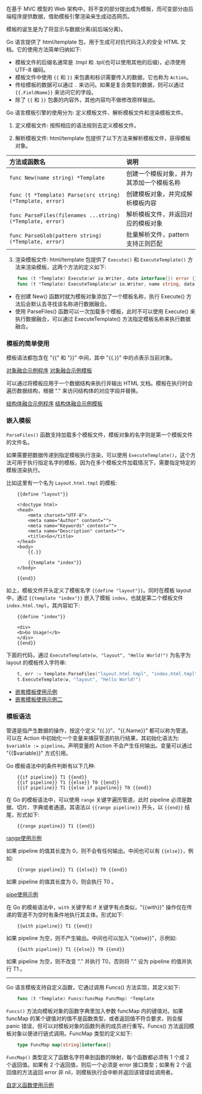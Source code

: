 
在基于 MVC 模型的 Web 架构中，将不变的部分提出成为模板，而可变部分由后端程序提供数据，借助模板引擎渲染来生成动态网页。

模板的诞生是为了将显示与数据分离(前后端分离)。

Go 语言提供了 html/template 包，用于生成可对抗代码注入的安全 HTML 文档。它的使用方法简单归纳如下:
- 模板文件的后缀名通常是 .tmpl 和 .tpl(也可以使用其他的后缀)，必须使用 UTF-8 编码。
- 模板文件中使用 `{{` 和 `}}` 来包裹和标识需要传入的数据，它也称为 `Action`。
- 传给模板的数据可以通过 `.` 来访问。如果是复合类型的数据，则可以通过 `{{.FieldName}}` 来访问它的字段。
- 除了 `{{` 和 `}}` 包裹的内容外，其他内容均不做修改原样输出。

Go 语言模板引擎的使用分为: 定义模板文件、解析模板文件和渲染模板文件。

1. 定义模板文件: 按照相应的语法规则去定义模板文件。

2. 解析模板文件: html/template 包提供了以下方法来解析模板文件，获得模板对象。

| 方法或函数名 | 说明 |
|:------------|:-----|
| `func New(name string) *Template` | 创建一个模板对象，并为其添加一个模板名称 |
| `func (t *Template) Parse(src string) (*Template, error)` | 创建模板对象，并完成解析模板内容 |
| `func ParseFiles(filenames ...string) (*Template, error)` | 解析模板文件，并返回对应的模板对象 |
| `func ParseGlob(pattern string) (*Template, error)` | 批量解析文件，pattern 支持正则匹配 |

3. 渲染模板文件: html/template 包提供了 `Execute()` 和 `ExecuteTemplate()` 方法来渲染模板，这两个方法的定义如下:
```go
    func (t *Template) Execute(wr io.Writer, date interface{}) error {}
    func (t *Template) ExecuteTemplate(wr io.Writer, name string, data interface{}) error {}
```
- 在创建 New() 函数时就为模板对象添加了一个模板名称，执行 Execute() 方法后会默认去寻找该名称进行数据融合。
- 使用 ParseFiles() 函数可以一次加载多个模板，此时不可以使用 Execute() 来执行数据融合，可以通过 ExecuteTemplate() 方法指定模板名称来执行数据融合。


### 模板的简单使用

模板语法都包含在 "{{" 和 "}}" 中间，其中 "{{.}}" 中的点表示当前对象。

[对象融合示例程序](t/03_tmpl_object.go)      [对象融合示例模板](t/03_tmpl_object.tmpl)

可以通过将模板应用于一个数据结构来执行并输出 HTML 文档。模板在执行时会遍历数据结构，根据 "." 来访问结构体的对应字段并替换。

[结构体融合示例程序](t/03_tmpl_struct.go)     [结构体融合示例模板](t/03_tmpl_struct.tmpl)


### 嵌入模板

`ParseFiles()` 函数支持加载多个模板文件，模板对象的名字则是第一个模板文件的文件名。

如果需要把数据传递到指定模板执行渲染，可以使用 `ExecuteTemplate()`，这个方法可用于执行指定名字的模板，因为在多个模板文件加载情况下，需要指定特定的模板渲染执行。

比如这里有一个名为 `Layout.html.tmpl` 的模板:
```tmpl
    {{define "layout"}}

    <!doctype html>
    <head>
        <meta charset="UTF-8">
        <meta name="Author" content="">
        <meta name="Keywords" content="">
        <meta name="Description" content="">
        <title>Go</title>
    </head>
    <body>
        {{.}}

        {{template "index"}}
    </body>

    {{end}}
```
如上，模板文件开头定义了模板名字 `{{define "layout"}}`。同时在模板 layout 中，通过 `{{template "index"}}` 嵌入了模板 `index`，也就是第二个模板文件 `index.html.tmpl`，其内容如下:
```tmpl
    {{define "index"}}

    <div>
    <b>Go Usage!</b>
    </div>
    {{end}}
```
下面的代码，通过 `ExecuteTemplate(w, "layout", "Hello World!")` 为名字为 layout 的模板传入字符串:
```go
    t, err := template.ParseFiles("layout.html.tmpl", "index.html.tmpl")
    t.ExecuteTemplate(w, "layout", "Hello World!")
```

* [嵌套模板使用示例](t/03_tmpl_embed.go)
* [嵌套模板使用示例二](t/03_tmpl_multi.go)


### 模板语法

管道是指产生数据的操作，按这个定义 "{{.}}"、"{{.Name}}" 都可以称为管道。可以在 Action 中初始化一个变量来捕获管道的执行结果，其初始化语法为: `$variable := pipeline`。声明变量的 Action 不会产生任何输出。变量可以通过 "{{$variable}}" 方式引用。

Go 模板语法中的条件判断有以下几种:
```template
    {{if pipeline}} T1 {{end}}
    {{if pipeline}} T1 {{else}} T0 {{end}}
    {{if pipeline}} T1 {{else if pipeline}} T0 {{end}}
```

在 Go 的模板语法中，可以使用 `range` 关键字遍历管道，此时 pipeline 必须是数据、切片、字典或者通道。其语法以 `{{range pipeline}}` 开头，以 `{{end}}` 结尾，形式如下:
```template
    {{range pipeline}} T1 {{end}}
```

[range使用示例](t/03_tmpl_range.go)

如果 pipeline 的值其长度为 0，则不会有任何输出。中间也可以有 `{{else}}`，例如:
```template
    {{range pipeline}} T1 {{else}} T0 {{end}}
```
如果 pipeline 的值其长度为 0，则会执行 T0 。

[pipe使用示例](t/03_tmpl_pipeline.go)

在 Go 的模板语法中，`with` 关键字和 if 关键字有点类似，"{{with}}" 操作仅在传递的管道不为空时有条件地执行其主体。形式如下:
```template
    {{with pipeline}} T1 {{end}}
```
如果 pipeline 为空，则不产生输出。中间也可以加入 "{{else}}"，示例如:
```template
    {{with pipeline}} T1 {{else}} T0 {{end}}
```
如果 pipeline 为空，则不改变 "." 并执行 T0，否则将 "." 设为 pipeline 的值并执行 T1 。

----
Go 语言模板支持自定义函数，它通过调用 Funcs() 方法实现，其定义如下:
```go
    func (t *Template) Funcs(funcMap FuncMap) *Template
```
`Funcs()` 方法向模板对象的函数字典里加入参数 funcMap 内的键值对。如果 funcMap 的某个键值对的值不是函数类型，或者返回值不符合要求，则会报 panic 错误，但可以对模板对象的函数列表的成员进行重写。Funcs() 方法返回模板对象以便进行链式调用。FuncMap 类型的定义如下:
```go
    type FuncMap map[string]interface{}
```
`FuncMap()` 类型定义了函数名字符串到函数的映射，每个函数都必须有 1 个或 2 个返回值。如果有 2 个返回值，则后一个必须是 error 接口类型；如果有 2 个返回值的方法返回 error 非 nil，则模板执行会中断并返回该错误给调用者。

[自定义函数使用示例](t/03_tmpl_funcs.go)
